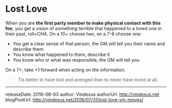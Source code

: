 # Lost Love
When you are **the first party member to make physical contact with this foe**, you get a vision of something terrible that happened to a loved one in their past, roll+CHA. On a 10+ choose two, on a 7-9 choose one:

 - You get a clear sense of that person, the GM will tell you their name and describe them
 - You know what happened to them, describe it
 - You know who or what was responsible, the GM will tell you
 
On a 7+, take +1 forward when acting on the information.

>Tis better to have lost and avenged than to never have loved at all.

---
releaseDate: 2016-08-03
author: Vindexus
authorUrl: http://vindexus.net
blogPostUrl: http://vindexus.net/2016/07/31/lost-love-vin-moves/
